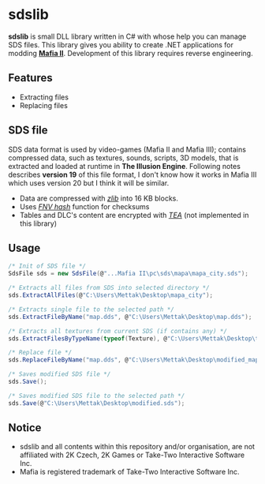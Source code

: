 # sdslib
<b>sdslib</b> is small DLL library written in C# with whose help you can manage SDS files. This library gives you ability to create .NET applications for modding <a href="https://en.wikipedia.org/wiki/Mafia_II" target=_blank><b>Mafia II</b></a>. Development of this library requires reverse engineering.

## Features
* Extracting files
* Replacing files

## SDS file
SDS data format is used by video-games (Mafia II and Mafia III); contains compressed data, such as textures, sounds, scripts, 3D models, that is extracted and loaded at runtime in <b>The Illusion Engine</b>. Following notes describes <b>version 19</b> of this file format, I don't know how it works in Mafia III which uses version 20 but I think it will be similar.

* Data are compressed with <a href="https://www.zlib.net/" target=_blank><i>zlib</i></a> into 16 KB blocks.
* Uses <a href="https://en.wikipedia.org/wiki/Fowler%E2%80%93Noll%E2%80%93Vo_hash_function" target=_blank><i>FNV hash</i></a> function for checksums
* Tables and DLC's content are encrypted with <a href="https://en.wikipedia.org/wiki/Tiny_Encryption_Algorithm" target=_blank><i>TEA</i></a> (not implemented in this library)

## Usage
```c#
/* Init of SDS file */
SdsFile sds = new SdsFile(@"...Mafia II\pc\sds\mapa\mapa_city.sds");

/* Extracts all files from SDS into selected directory */
sds.ExtractAllFiles(@"C:\Users\Mettak\Desktop\mapa_city");

/* Extracts single file to the selected path */
sds.ExtractFileByName("map.dds", @"C:\Users\Mettak\Desktop\map.dds");

/* Extracts all textures from current SDS (if contains any) */
sds.ExtractFilesByTypeName(typeof(Texture), @"C:\Users\Mettak\Desktop\tex");

/* Replace file */
sds.ReplaceFileByName("map.dds", @"C:\Users\Mettak\Desktop\modified_map.dds");

/* Saves modified SDS file */
sds.Save();

/* Saves modified SDS file to the selected path */
sds.Save(@"C:\Users\Mettak\Desktop\modified.sds");
```

## Notice
* sdslib and all contents within this repository and/or organisation, are not affiliated with 2K Czech, 2K Games or Take-Two Interactive Software Inc.
* Mafia is registered trademark of Take-Two Interactive Software Inc.
